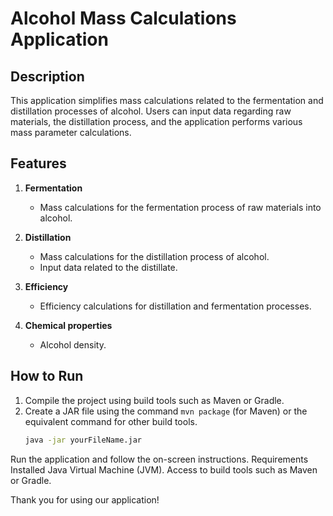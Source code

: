 # Alcohol Mass Calculations Application

## Description
This application simplifies mass calculations related to the fermentation and distillation processes of alcohol. Users can input data regarding raw materials, the distillation process, and the application performs various mass parameter calculations.

## Features
1. **Fermentation**
    - Mass calculations for the fermentation process of raw materials into alcohol.

2. **Distillation**
    - Mass calculations for the distillation process of alcohol.
    - Input data related to the distillate.

3. **Efficiency**
    - Efficiency calculations for distillation and fermentation processes.
   
4. **Chemical properties**
    - Alcohol density.
## How to Run
1. Compile the project using build tools such as Maven or Gradle.
2. Create a JAR file using the command `mvn package` (for Maven) or the equivalent command for other build tools.
   ```bash
   java -jar yourFileName.jar
Run the application and follow the on-screen instructions.
Requirements
Installed Java Virtual Machine (JVM).
Access to build tools such as Maven or Gradle.


Thank you for using our application!
